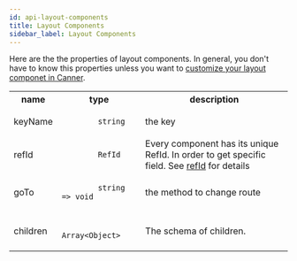 ```yaml
---
id: api-layout-components
title: Layout Components
sidebar_label: Layout Components
---
```


Here are the the properties of layout components. In general, you don't have to know this properties unless you want to [customize your layout componet in Canner](guides-customized-layout).


<table>
  <tr>
    <th>name</th>
    <th>type</th>
    <th>description</th>
  </tr>
  <tr>
    <td>keyName</td>
    <td width="30%">
      <code>
        string
      </code>
    </td>
    <td>the key</td>
  </tr>
  <tr>
    <td>refId</td>
    <td>
      <code>
        RefId
      </code>
    </td>
    <td>Every component has its unique RefId. In order to get specific field. See <a href="concept-refid">refId</a> for details</td>
  </tr>
  <tr>
    <td>goTo</td>
    <td>
      <code>
        string => void
      </code>
    </td>
    <td>the method to change route</td>
  </tr>
  <tr>
    <td>children</td>
    <td>
      <code>
        Array&lt;Object>
      </code>
    </td>
    <td>
      The schema of children.
    </td>
  </tr>
</table>
